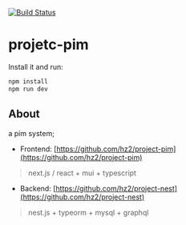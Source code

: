 [![Build Status](https://drone.0xc8.com/api/badges/huc/projetc-pim/status.svg)](https://drone.0xc8.com/huc/projetc-pim)


# projetc-pim

Install it and run:

```sh
npm install
npm run dev
```

## About

a pim system;

- Frontend: [https://github.com/hz2/project-pim](https://github.com/hz2/project-pim)

> next.js / react + mui + typescript

- Backend: [https://github.com/hz2/project-nest](https://github.com/hz2/project-nest)

> nest.js + typeorm + mysql + graphql

